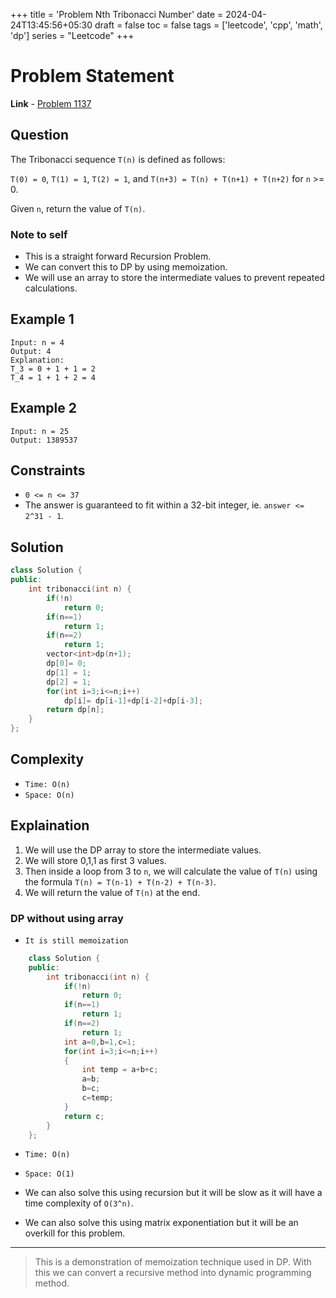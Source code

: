 +++
title = 'Problem Nth Tribonacci Number'
date = 2024-04-24T13:45:56+05:30
draft = false
toc = false
tags = ['leetcode', 'cpp', 'math', 'dp']
series = "Leetcode"
+++

# Problem Statement

**Link** - [Problem 1137](https://leetcode.com/problems/n-th-tribonacci-number/description/)

## Question

The Tribonacci sequence `T(n)` is defined as follows:

`T(0) = 0`, `T(1) = 1`, `T(2) = 1`, and `T(n+3) = T(n) + T(n+1) + T(n+2)` for `n` >= 0.

Given `n`, return the value of `T(n)`.

### Note to self

- This is a straight forward Recursion Problem.
- We can convert this to DP by using memoization.
- We will use an array to store the intermediate values to prevent repeated calculations.

## Example 1

```text
Input: n = 4
Output: 4
Explanation:
T_3 = 0 + 1 + 1 = 2
T_4 = 1 + 1 + 2 = 4
```

## Example 2

```text
Input: n = 25
Output: 1389537
```

## Constraints

- `0 <= n <= 37`
- The answer is guaranteed to fit within a 32-bit integer, ie. `answer <= 2^31 - 1`.

## Solution

```cpp
class Solution {
public:
    int tribonacci(int n) {
        if(!n)
            return 0;
        if(n==1)
            return 1;
        if(n==2)
            return 1;
        vector<int>dp(n+1);
        dp[0]= 0;
        dp[1] = 1;
        dp[2] = 1;
        for(int i=3;i<=n;i++)
            dp[i]= dp[i-1]+dp[i-2]+dp[i-3];
        return dp[n];
    }
};
```

## Complexity

- `Time: O(n)`
- `Space: O(n)`

## Explaination

1. We will use the DP array to store the intermediate values.
2. We will store 0,1,1 as first 3 values.
3. Then inside a loop from 3 to `n`, we will calculate the value of `T(n)` using the formula `T(n) = T(n-1) + T(n-2) + T(n-3)`.
4. We will return the value of `T(n)` at the end.

### DP without using array

- `It is still memoization`

```cpp
    class Solution {
    public:
        int tribonacci(int n) {
            if(!n)
                return 0;
            if(n==1)
                return 1;
            if(n==2)
                return 1;
            int a=0,b=1,c=1;
            for(int i=3;i<=n;i++)
            {
                int temp = a+b+c;
                a=b;
                b=c;
                c=temp;
            }
            return c;
        }
    };
```

- `Time: O(n)`
- `Space: O(1)`

- We can also solve this using recursion but it will be slow as it will have a time complexity of `O(3^n)`.
- We can also solve this using matrix exponentiation but it will be an overkill for this problem.

---

> This is a demonstration of memoization technique used in DP. With this we can convert a recursive method into dynamic programming method.
